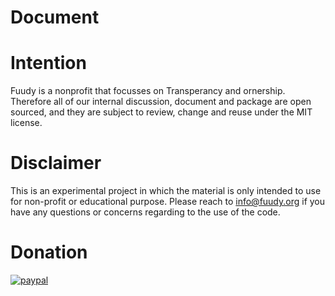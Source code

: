 # Document

# Intention
Fuudy is a nonprofit that focusses on Transperancy and ornership. Therefore all of our internal discussion, document and package are open sourced, and they are subject to review, change and reuse under the MIT license. 

# Disclaimer
This is an experimental project in which the material is only intended to use for non-profit or educational purpose. Please reach to info@fuudy.org if you have any questions or concerns regarding to the use of the code.

# Donation


[![paypal](https://www.paypalobjects.com/en_US/i/btn/btn_donateCC_LG.gif)](https://www.paypal.com/cgi-bin/webscr?cmd=_s-xclick&hosted_button_id=QH9A73B8FFULJ)

